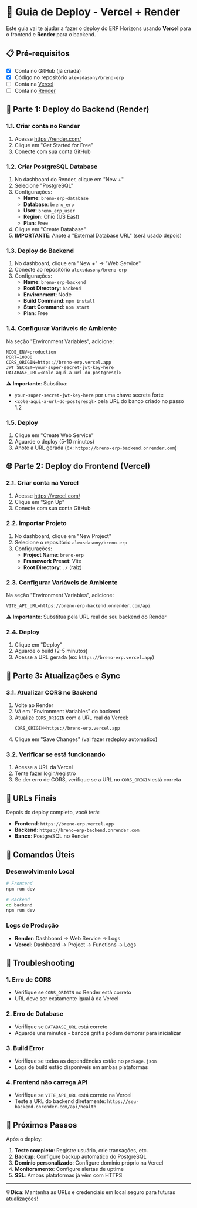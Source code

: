 # 🚀 Guia de Deploy - Vercel + Render

Este guia vai te ajudar a fazer o deploy do ERP Horizons usando **Vercel** para o frontend e **Render** para o backend.

## 📋 Pré-requisitos

- [x] Conta no GitHub (já criada)
- [x] Código no repositório `alexsdasony/breno-erp`
- [ ] Conta na [Vercel](https://vercel.com/)
- [ ] Conta no [Render](https://render.com/)

## 🔧 Parte 1: Deploy do Backend (Render)

### 1.1. Criar conta no Render
1. Acesse https://render.com/
2. Clique em "Get Started for Free"
3. Conecte com sua conta GitHub

### 1.2. Criar PostgreSQL Database
1. No dashboard do Render, clique em "New +"
2. Selecione "PostgreSQL"
3. Configurações:
   - **Name**: `breno-erp-database`
   - **Database**: `breno_erp`
   - **User**: `breno_erp_user`
   - **Region**: Ohio (US East)
   - **Plan**: Free
4. Clique em "Create Database"
5. **IMPORTANTE**: Anote a "External Database URL" (será usado depois)

### 1.3. Deploy do Backend
1. No dashboard, clique em "New +" → "Web Service"
2. Conecte ao repositório `alexsdasony/breno-erp`
3. Configurações:
   - **Name**: `breno-erp-backend`
   - **Root Directory**: `backend`
   - **Environment**: Node
   - **Build Command**: `npm install`
   - **Start Command**: `npm start`
   - **Plan**: Free

### 1.4. Configurar Variáveis de Ambiente
Na seção "Environment Variables", adicione:

```
NODE_ENV=production
PORT=10000
CORS_ORIGIN=https://breno-erp.vercel.app
JWT_SECRET=your-super-secret-jwt-key-here
DATABASE_URL=<cole-aqui-a-url-do-postgresql>
```

⚠️ **Importante**: Substitua:
- `your-super-secret-jwt-key-here` por uma chave secreta forte
- `<cole-aqui-a-url-do-postgresql>` pela URL do banco criado no passo 1.2

### 1.5. Deploy
1. Clique em "Create Web Service"
2. Aguarde o deploy (5-10 minutos)
3. Anote a URL gerada (ex: `https://breno-erp-backend.onrender.com`)

## 🌐 Parte 2: Deploy do Frontend (Vercel)

### 2.1. Criar conta na Vercel
1. Acesse https://vercel.com/
2. Clique em "Sign Up"
3. Conecte com sua conta GitHub

### 2.2. Importar Projeto
1. No dashboard, clique em "New Project"
2. Selecione o repositório `alexsdasony/breno-erp`
3. Configurações:
   - **Project Name**: `breno-erp`
   - **Framework Preset**: Vite
   - **Root Directory**: `./` (raiz)

### 2.3. Configurar Variáveis de Ambiente
Na seção "Environment Variables", adicione:

```
VITE_API_URL=https://breno-erp-backend.onrender.com/api
```

⚠️ **Importante**: Substitua pela URL real do seu backend do Render

### 2.4. Deploy
1. Clique em "Deploy"
2. Aguarde o build (2-5 minutos)
3. Acesse a URL gerada (ex: `https://breno-erp.vercel.app`)

## 🔄 Parte 3: Atualizações e Sync

### 3.1. Atualizar CORS no Backend
1. Volte ao Render
2. Vá em "Environment Variables" do backend
3. Atualize `CORS_ORIGIN` com a URL real da Vercel:
   ```
   CORS_ORIGIN=https://breno-erp.vercel.app
   ```
4. Clique em "Save Changes" (vai fazer redeploy automático)

### 3.2. Verificar se está funcionando
1. Acesse a URL da Vercel
2. Tente fazer login/registro
3. Se der erro de CORS, verifique se a URL no `CORS_ORIGIN` está correta

## 🎯 URLs Finais

Depois do deploy completo, você terá:

- **Frontend**: `https://breno-erp.vercel.app`
- **Backend**: `https://breno-erp-backend.onrender.com`
- **Banco**: PostgreSQL no Render

## 🔧 Comandos Úteis

### Desenvolvimento Local
```bash
# Frontend
npm run dev

# Backend
cd backend
npm run dev
```

### Logs de Produção
- **Render**: Dashboard → Web Service → Logs
- **Vercel**: Dashboard → Project → Functions → Logs

## 🚨 Troubleshooting

### 1. Erro de CORS
- Verifique se `CORS_ORIGIN` no Render está correto
- URL deve ser exatamente igual à da Vercel

### 2. Erro de Database
- Verifique se `DATABASE_URL` está correto
- Aguarde uns minutos - bancos grátis podem demorar para inicializar

### 3. Build Error
- Verifique se todas as dependências estão no `package.json`
- Logs de build estão disponíveis em ambas plataformas

### 4. Frontend não carrega API
- Verifique se `VITE_API_URL` está correto na Vercel
- Teste a URL do backend diretamente: `https://seu-backend.onrender.com/api/health`

## 📱 Próximos Passos

Após o deploy:

1. **Teste completo**: Registre usuário, crie transações, etc.
2. **Backup**: Configure backup automático do PostgreSQL
3. **Domínio personalizado**: Configure domínio próprio na Vercel
4. **Monitoramento**: Configure alertas de uptime
5. **SSL**: Ambas plataformas já vêm com HTTPS

---

**💡 Dica**: Mantenha as URLs e credenciais em local seguro para futuras atualizações! 